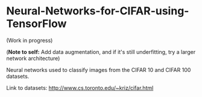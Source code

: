 # Neural-Networks-for-CIFAR-using-TensorFlow

(Work in progress)

(**Note to self:** Add data augmentation, and if it's still underfitting, try a larger network architecture)

Neural networks used to classify images from the CIFAR 10 and CIFAR 100 datasets.

Link to datasets: http://www.cs.toronto.edu/~kriz/cifar.html

